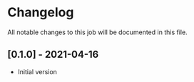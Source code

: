 # Changelog
All notable changes to this job will be documented in this file.

## [0.1.0] - 2021-04-16
* Initial version
